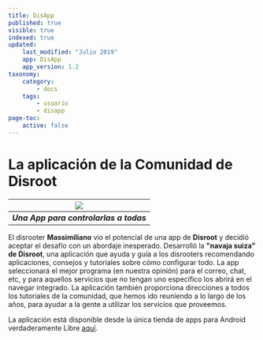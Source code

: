 ```yaml
---
title: DisApp
published: true
visible: true
indexed: true
updated:
    last_modified: "Julio 2019"		
    app: DisApp
    app_version: 1.2
taxonomy:
    category:
        - docs
    tags:
        - usuario
        - disapp
page-toc:
    active: false
---
```


# La aplicación de la Comunidad de Disroot
|![](/home/icons/disapp.png)|
|:--:|
|***Una App para controlarlas a todas***|


El disrooter **Massimiliano** vio el potencial de una app de **Disroot** y decidió aceptar el desafío con un abordaje inesperado. Desarrolló la **"navaja suiza" de Disroot**, una aplicación que ayuda y guía a los disrooters recomendando aplicaciones, consejos y tutoriales sobre cómo configurar todo. La app seleccionará el mejor programa (en nuestra opinión) para el correo, chat, etc, y para aquellos servicios que no tengan uno específico los abrirá en el navegar integrado. La aplicación también proporciona direcciones a todos los tutoriales de la comunidad, que hemos ido reuniendo a lo largo de los años, para ayudar a la gente a utilizar los servicios que proveemos.

La aplicación está disponible desde la única tienda de apps para Android verdaderamente Libre [aquí](https://f-droid.org/en/packages/org.disroot.disrootapp/).
